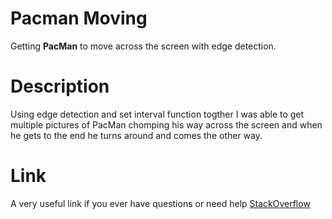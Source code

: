 
# **Pacman Moving**
 
 Getting **PacMan** to move across the screen with edge detection. 
 
 # **Description**
 
 
 Using edge detection and set interval function togther I was able to get multiple pictures 
 of PacMan chomping his way across the screen and when he gets to the end 
 he turns around and comes the other way. 
 
 # **Link**
 
 A very useful link if you ever have questions or need help [StackOverflow](https://https://stackoverflow.com/questions/5801543/javascript-setinterval)
 
